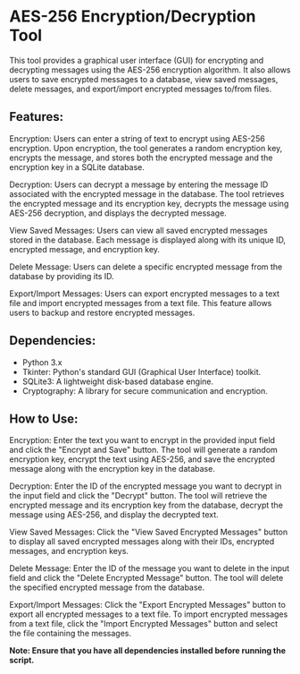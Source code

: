 # AES-256 Encryption/Decryption Tool

This tool provides a graphical user interface (GUI) for encrypting and decrypting messages using the AES-256 encryption algorithm. It also allows users to save encrypted messages to a database, view saved messages, delete messages, and export/import encrypted messages to/from files.

## Features:

Encryption: Users can enter a string of text to encrypt using AES-256 encryption. Upon encryption, the tool generates a random encryption key, encrypts the message, and stores both the encrypted message and the encryption key in a SQLite database.

Decryption: Users can decrypt a message by entering the message ID associated with the encrypted message in the database. The tool retrieves the encrypted message and its encryption key, decrypts the message using AES-256 decryption, and displays the decrypted message.

View Saved Messages: Users can view all saved encrypted messages stored in the database. Each message is displayed along with its unique ID, encrypted message, and encryption key.

Delete Message: Users can delete a specific encrypted message from the database by providing its ID.

Export/Import Messages: Users can export encrypted messages to a text file and import encrypted messages from a text file. This feature allows users to backup and restore encrypted messages.

## Dependencies:

- Python 3.x
- Tkinter: Python's standard GUI (Graphical User Interface) toolkit.
- SQLite3: A lightweight disk-based database engine.
- Cryptography: A library for secure communication and encryption.

## How to Use:

Encryption: Enter the text you want to encrypt in the provided input field and click the "Encrypt and Save" button. The tool will generate a random encryption key, encrypt the text using AES-256, and save the encrypted message along with the encryption key in the database.

Decryption: Enter the ID of the encrypted message you want to decrypt in the input field and click the "Decrypt" button. The tool will retrieve the encrypted message and its encryption key from the database, decrypt the message using AES-256, and display the decrypted text.

View Saved Messages: Click the "View Saved Encrypted Messages" button to display all saved encrypted messages along with their IDs, encrypted messages, and encryption keys.

Delete Message: Enter the ID of the message you want to delete in the input field and click the "Delete Encrypted Message" button. The tool will delete the specified encrypted message from the database.

Export/Import Messages: Click the "Export Encrypted Messages" button to export all encrypted messages to a text file. To import encrypted messages from a text file, click the "Import Encrypted Messages" button and select the file containing the messages.

**Note: Ensure that you have all dependencies installed before running the script.**
